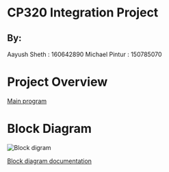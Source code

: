 # CP320 Integration Project


## By:
Aayush Sheth : 160642890
Michael Pintur : 150785070

# Project Overview 

[Main program](https://github.com/pint5070/IntegrationProject/blob/master/integration_project.py)

# Block Diagram 

![Block digram](https://github.com/pint5070/IntegrationProject/blob/master/Untitled%20Diagram.drawio-2.png)

[Block diagram documentation](https://github.com/pint5070/IntegrationProject/blob/master/Block_Diagram.doc)
